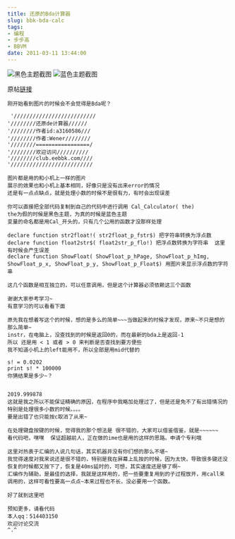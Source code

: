 ```yaml
---
title: 还原的Bda计算器
slug: bbk-bda-calc
tags:
- 编程
- 步步高
- BBVM
date: 2011-03-11 13:44:00
---
```



![黑色主题截图](https://github.com/wenerme/wener/raw/master/story/%E6%88%91%E9%82%A3%E4%BA%9B%E6%AD%A5%E6%AD%A5%E9%AB%98%E7%9A%84%E6%95%85%E4%BA%8B/%E8%AE%A1%E7%AE%97%E5%99%A8/Cal.gif)
![蓝色主题截图](https://github.com/wenerme/wener/raw/master/story/%E6%88%91%E9%82%A3%E4%BA%9B%E6%AD%A5%E6%AD%A5%E9%AB%98%E7%9A%84%E6%95%85%E4%BA%8B/%E8%AE%A1%E7%AE%97%E5%99%A8/B_Cal.gif)

原帖[链接](http://club.eebbk.com/bbkbbs/showtopic/255060/1)

<!-- more -->

```
刚开始看到图片的时候会不会觉得是Bda呢？

 '//////////////////////////
'////////还原de计算器//////
'////////作者id:a3160586///
'////////作者:Wener////////
'////////=================/
'////////欢迎访问//////////
'////////club.eebbk.com////
'//////////////////////////

图片都是用的和小机上一样的图片
展示的效果也和小机上基本相同，好像只是没有出来error的情况
还是有一点点缺点，就是处理小数的时候不是很有力，有时会出现误差

你可以直接把全部代码复制到自己的代码中进行调用 Cal_Calculator( the)
the为假的时候是黑色主题，为真的时候是蓝色主题
变量的命名都是用Cal_开头的，只有几个公用的函数才没那样处理

declare function str2float!( str2float_p_fstr$) 把字符串转换为浮点数
declare function float2str$( float2str_p_flo!) 把浮点数转换为字符串  这里有时候会产生误差
declare function ShowFloat( ShowFloat_p_hPage, ShowFloat_p_hImg, ShowFloat_p_x, ShowFloat_p_y, ShowFloat_p_Float$) 用图片来显示浮点数的字符串

这几个函数是相互独立的，可以任意调用，但是这个计算器必须依赖这三个函数

谢谢大家参考学习~
有意学习的可以看看下面

原先我在想着写这个的时候，想的是多么的简单~~~当做起来的时候才发现，原来~不只是想的那么简单~
instr，在电脑上，没查找到的时候是返回0的，而在最新的bda上是返回-1
所以 还是用 < 1 或者 > 0 来判断是否查找到要方便些
我不知道小机上的left能用不，所以全部是用mid代替的

s! = 0.0202
print s! * 100000
你猜结果是多少~？


2019.999878
这就是我之所以不能保证精确的原因，在程序中我略加处理过了，但是还是免不了有出错情况的
特别是处理很多小数的时候。。。。
要是出错了也只能按c取消了从来~

在处理键盘按键的时候，觉得我的那个想法是 很不错的，大家可以借鉴借鉴，就是~~~~~~
看代码吧，嘿嘿  保证超越前人，正在做的ime也是用的这样的思路。申请个专利哦

这里对热衷于汇编的人说几句话，其实机器并没有你们想的那么不堪~
我觉得速度对我来说还是很不错的，特别是我在屏幕上乱按的时候，因为太快，导致很多键还没恢复的时候都又按下了，恢复是40ms延时的，可想，其实速度还是够了啊~
汇编作为辅助，是最佳的选择，我就是这样用的，把一些要重复用到的子过程放开，用call来调用的，这样可看性要高一点点~本来过程也不长，没必要用一个函数。

好了就到这里吧

预知更多，请看代码
本人qq：514403150
欢迎讨论交流
^.^
```
